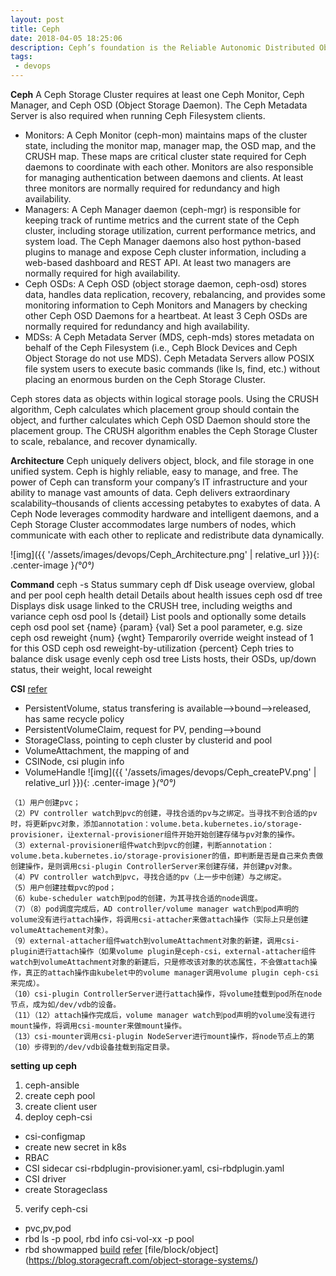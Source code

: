 ```yaml
---
layout: post
title: Ceph
date: 2018-04-05 18:25:06
description: Ceph’s foundation is the Reliable Autonomic Distributed Object Store (RADOS), which provides your applications with object, block, and file system storage in a single unified storage cluster—making Ceph flexible, highly reliable and easy for you to manage.
tags: 
 - devops
---
```


**Ceph**
A Ceph Storage Cluster requires at least one Ceph Monitor, Ceph Manager, and Ceph OSD (Object Storage Daemon). The Ceph Metadata Server is also required when running Ceph Filesystem clients.

- Monitors: A Ceph Monitor (ceph-mon) maintains maps of the cluster state, including the monitor map, manager map, the OSD map, and the CRUSH map. These maps are critical cluster state required for Ceph daemons to coordinate with each other. Monitors are also responsible for managing authentication between daemons and clients. At least three monitors are normally required for redundancy and high availability.
- Managers: A Ceph Manager daemon (ceph-mgr) is responsible for keeping track of runtime metrics and the current state of the Ceph cluster, including storage utilization, current performance metrics, and system load. The Ceph Manager daemons also host python-based plugins to manage and expose Ceph cluster information, including a web-based dashboard and REST API. At least two managers are normally required for high availability.
- Ceph OSDs: A Ceph OSD (object storage daemon, ceph-osd) stores data, handles data replication, recovery, rebalancing, and provides some monitoring information to Ceph Monitors and Managers by checking other Ceph OSD Daemons for a heartbeat. At least 3 Ceph OSDs are normally required for redundancy and high availability.
- MDSs: A Ceph Metadata Server (MDS, ceph-mds) stores metadata on behalf of the Ceph Filesystem (i.e., Ceph Block Devices and Ceph Object Storage do not use MDS). Ceph Metadata Servers allow POSIX file system users to execute basic commands (like ls, find, etc.) without placing an enormous burden on the Ceph Storage Cluster.

Ceph stores data as objects within logical storage pools. Using the CRUSH algorithm, Ceph calculates which placement group should contain the object, and further calculates which Ceph OSD Daemon should store the placement group. The CRUSH algorithm enables the Ceph Storage Cluster to scale, rebalance, and recover dynamically.

**Architecture**
Ceph uniquely delivers object, block, and file storage in one unified system. Ceph is highly reliable, easy to manage, and free. The power of Ceph can transform your company’s IT infrastructure and your ability to manage vast amounts of data. Ceph delivers extraordinary scalability–thousands of clients accessing petabytes to exabytes of data. A Ceph Node leverages commodity hardware and intelligent daemons, and a Ceph Storage Cluster accommodates large numbers of nodes, which communicate with each other to replicate and redistribute data dynamically.

![img]({{ '/assets/images/devops/Ceph_Architecture.png' | relative_url }}){: .center-image }*(°0°)*

**Command**
ceph -s	Status summary
ceph df	Disk useage overview, global and per pool
ceph health detail	Details about health issues
ceph osd df tree	Displays disk usage linked to the CRUSH tree, including weigths and variance
ceph osd pool ls {detail}	List pools and optionally some details
ceph osd pool set {name} {param} {val}	Set a pool parameter, e.g. size
ceph osd reweight {num} {wght}	Temparorily override weight instead of 1 for this OSD
ceph osd reweight-by-utilization {percent}	Ceph tries to balance disk usage evenly
ceph osd tree	Lists hosts, their OSDs, up/down status, their weight, local reweight

**CSI**
[refer](https://www.cnblogs.com/lianngkyle/p/14772121.html)
- PersistentVolume, status transfering is available-->bound-->released, has same recycle policy
- PersistentVolumeClaim, request for PV, pending-->bound
- StorageClass, pointing to ceph cluster by clusterid and pool
- VolumeAttachment, the mapping of <pv> and <node>
- CSINode, csi plugin info
- VolumeHandle
![img]({{ '/assets/images/devops/Ceph_createPV.png' | relative_url }}){: .center-image }*(°0°)*
```
（1）用户创建pvc；
（2）PV controller watch到pvc的创建，寻找合适的pv与之绑定。当寻找不到合适的pv时，将更新pvc对象，添加annotation：volume.beta.kubernetes.io/storage-provisioner，让external-provisioner组件开始开始创建存储与pv对象的操作。
（3）external-provisioner组件watch到pvc的创建，判断annotation：volume.beta.kubernetes.io/storage-provisioner的值，即判断是否是自己来负责做创建操作，是则调用csi-plugin ControllerServer来创建存储，并创建pv对象。
（4）PV controller watch到pvc，寻找合适的pv（上一步中创建）与之绑定。
（5）用户创建挂载pvc的pod；
（6）kube-scheduler watch到pod的创建，为其寻找合适的node调度。
（7）（8）pod调度完成后，AD controller/volume manager watch到pod声明的volume没有进行attach操作，将调用csi-attacher来做attach操作（实际上只是创建volumeAttachement对象）。
（9）external-attacher组件watch到volumeAttachment对象的新建，调用csi-plugin进行attach操作（如果volume plugin是ceph-csi，external-attacher组件watch到volumeAttachment对象的新建后，只是修改该对象的状态属性，不会做attach操作，真正的attach操作由kubelet中的volume manager调用volume plugin ceph-csi来完成）。
（10）csi-plugin ControllerServer进行attach操作，将volume挂载到pod所在node节点，成为如/dev/vdb的设备。
（11）（12）attach操作完成后，volume manager watch到pod声明的volume没有进行mount操作，将调用csi-mounter来做mount操作。
（13）csi-mounter调用csi-plugin NodeServer进行mount操作，将node节点上的第（10）步得到的/dev/vdb设备挂载到指定目录。
```

**setting up ceph**
1. ceph-ansible
2. create ceph pool
3. create client user
4. deploy ceph-csi
- csi-configmap
- create new secret in k8s
- RBAC
- CSI sidecar csi-rbdplugin-provisioner.yaml, csi-rbdplugin.yaml
- CSI driver
- create Storageclass
5. verify ceph-csi
- pvc,pv,pod
- rbd ls -p pool, rbd info csi-vol-xx -p pool
- rbd showmapped
[build](https://cloud.tencent.com/developer/article/1701981)
[refer](http://docs.ceph.com/docs/master/architecture/)
[file/block/object] (https://blog.storagecraft.com/object-storage-systems/)
